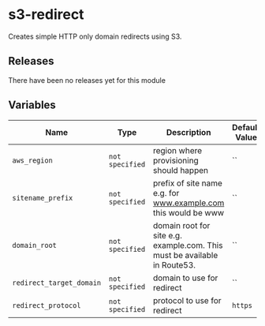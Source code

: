 s3-redirect
======


Creates simple HTTP only domain redirects using S3.

Releases
------


There have been no releases yet for this module

Variables
------

|Name | Type | Description | Default Value|
--- | --- | --- | ---
`aws_region` | `not specified` | region where provisioning should happen | ``
`sitename_prefix` | `not specified` | prefix of site name e.g. for www.example.com this would be www | ``
`domain_root` | `not specified` | domain root for site e.g. example.com.  This must be available in Route53. | ``
`redirect_target_domain` | `not specified` | domain to use for redirect | ``
`redirect_protocol` | `not specified` | protocol to use for redirect | `https`

